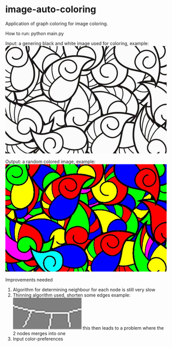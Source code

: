 # image-auto-coloring
Application of graph coloring for image coloring.


How to run:
  python main.py

Input:
a genering black and white image used for coloring, example:
![sample](/static/uploads/batik.jpg)

Output:
a random colored image, example:
![sample](/static/uploads/skeletoncolored.jpg)

Improvements needed
1. Algorithm for determining neighbour for each node is still very slow
2. Thinning algorithm used, shorten some edges example:
![sample](/static/uploads/example-bad-thinning.JPG)
this then leads to a problem where the 2 nodes merges into one
3. Input color-preferences




